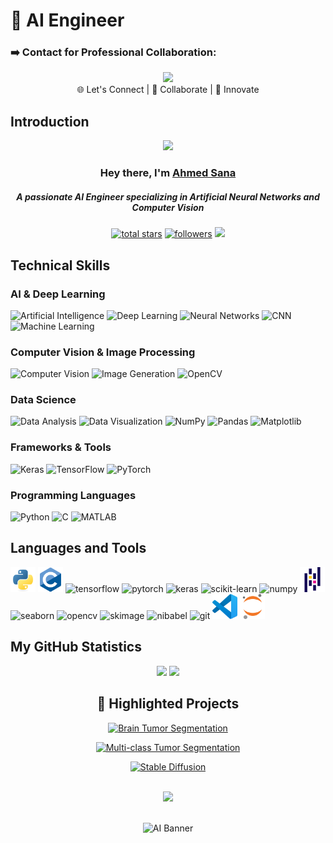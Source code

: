 # 📲 AI Engineer

### ➡️ Contact for Professional Collaboration: 

<div align="center">
  <a href="mailto:sanaullah14336@gmail.com">
    <img src="https://img.shields.io/badge/✉ Professional_Contact-sanaullah14336@gmail.com-006400?style=for-the-badge&logo=gmail&logoColor=white&labelColor=1F222E"/>
  </a>
</div>

<div align="center">
  🌐 Let's Connect | 🤝 Collaborate | 🚀 Innovate
</div>

## Introduction

<p align="center">
<img src="https://readme-typing-svg.demolab.com/?lines=AI%20Engineer%20%7C%20ML%20Expert;Artificial%20Neural%20Network%20Expert;Computer%20Vision%20Expert&font=Fira%20Code&center=true&width=700&height=45&color=fff53a&vCenter=true&pause=1000&size=25" /></a>
</p>

<h3 align="center">Hey there, I'm <a href="https://github.com/AHMEDSANA">Ahmed Sana</a></h3>
<h5 align="center">A passionate AI Engineer specializing in Artificial Neural Networks and Computer Vision</h5>

<p align="center">
  <a href="https://github.com/AHMEDSANA?tab=repositories&sort=stargazers">
    <img alt="total stars" title="Total stars on GitHub" src="https://custom-icon-badges.demolab.com/github/stars/AHMEDSANA?color=236ad3&style=for-the-badge&labelColor=4B4B4B&logo=star"/></a>
   <a href="https://github.com/AHMEDSANA"><img alt="followers" title="Follow me on Github" src="https://img.shields.io/github/followers/AHMEDSANA?color=236ad3&style=for-the-badge&logo=github&label=Follow&labelColor=4B4B4B"/></a>
<a href="https://github.com/AHMEDSANA"> <img src="https://komarev.com/ghpvc/?username=AHMEDSANA&style=for-the-badge&color=236ad3"> </a>
</p>

## Technical Skills

### AI & Deep Learning
![Artificial Intelligence](https://img.shields.io/badge/Artificial_Intelligence-025196?style=for-the-badge)
![Deep Learning](https://img.shields.io/badge/Deep_Learning-025196?style=for-the-badge)
![Neural Networks](https://img.shields.io/badge/Neural_Networks-025196?style=for-the-badge)
![CNN](https://img.shields.io/badge/CNN-025196?style=for-the-badge)
![Machine Learning](https://img.shields.io/badge/Machine_Learning-025196?style=for-the-badge)

### Computer Vision & Image Processing
![Computer Vision](https://img.shields.io/badge/Computer_Vision-005700?style=for-the-badge) <!-- Dark Green -->
![Image Generation](https://img.shields.io/badge/Image_Generation-005700?style=for-the-badge) <!-- Dark Green -->
![OpenCV](https://img.shields.io/badge/OpenCV-005700?style=for-the-badge) <!-- Dark Green -->

### Data Science
![Data Analysis](https://img.shields.io/badge/Data_Analysis-8B0000?style=for-the-badge) <!-- Dark Red -->
![Data Visualization](https://img.shields.io/badge/Data_Visualization-8B0000?style=for-the-badge) <!-- Dark Red -->
![NumPy](https://img.shields.io/badge/NumPy-8B0000?style=for-the-badge) <!-- Dark Red -->
![Pandas](https://img.shields.io/badge/Pandas-8B0000?style=for-the-badge) <!-- Dark Red -->
![Matplotlib](https://img.shields.io/badge/Matplotlib-8B0000?style=for-the-badge) <!-- Dark Red -->

### Frameworks & Tools
![Keras](https://img.shields.io/badge/Keras-FF8C00?style=for-the-badge) <!-- Orange -->
![TensorFlow](https://img.shields.io/badge/TensorFlow-FF8C00?style=for-the-badge) <!-- Orange -->
![PyTorch](https://img.shields.io/badge/PyTorch-FF8C00?style=for-the-badge) <!-- Orange -->

### Programming Languages
![Python](https://img.shields.io/badge/Python-5D3FD3?style=for-the-badge&logo=python&logoColor=white) <!-- Dark Purple -->
![C](https://img.shields.io/badge/C_Language-5D3FD3?style=for-the-badge&logo=c&logoColor=white) <!-- Dark Purple -->
![MATLAB](https://img.shields.io/badge/MATLAB-5D3FD3?style=for-the-badge) <!-- Dark Purple -->

## Languages and Tools

<!-- Detailed Technology Stack -->
<p align="left">
<!-- Programming Languages -->
<img src="https://raw.githubusercontent.com/devicons/devicon/master/icons/python/python-original.svg" alt="python" width="40" height="40"/>
<img src="https://raw.githubusercontent.com/devicons/devicon/master/icons/c/c-original.svg" alt="c" width="40" height="40"/>

<!-- Deep Learning & ML -->
<img src="https://www.vectorlogo.zone/logos/tensorflow/tensorflow-icon.svg" alt="tensorflow" width="40" height="40"/>
<img src="https://www.vectorlogo.zone/logos/pytorch/pytorch-icon.svg" alt="pytorch" width="40" height="40"/>
<img src="https://keras.io/img/logo.png" alt="keras" width="40" height="40"/>
<img src="https://upload.wikimedia.org/wikipedia/commons/0/05/Scikit_learn_logo_small.svg" alt="scikit-learn" width="40" height="40"/>

<!-- Data Science -->
<img src="https://www.vectorlogo.zone/logos/numpy/numpy-icon.svg" alt="numpy" width="40" height="40"/>
<img src="https://raw.githubusercontent.com/devicons/devicon/master/icons/pandas/pandas-original.svg" alt="pandas" width="40" height="40"/>
<img src="https://seaborn.pydata.org/_images/logo-mark-lightbg.svg" alt="seaborn" width="40" height="40"/>
<img src="https://www.vectorlogo.zone/logos/opencv/opencv-icon.svg" alt="opencv" width="40" height="40"/>
<img src="https://scikit-image.org/_static/img/logo.png" alt="skimage" width="40" height="40"/>
<img src="https://raw.githubusercontent.com/nipy/nibabel/master/doc/source/_static/nibabel-logo.svg" alt="nibabel" width="40" height="40"/>

<!-- Development Tools -->
<img src="https://www.vectorlogo.zone/logos/git-scm/git-scm-icon.svg" alt="git" width="40" height="40"/>
<img src="https://raw.githubusercontent.com/devicons/devicon/master/icons/vscode/vscode-original.svg" alt="vscode" width="40" height="40"/>
<img src="https://raw.githubusercontent.com/devicons/devicon/master/icons/jupyter/jupyter-original.svg" alt="jupyter" width="40" height="40"/>
</p>

## My GitHub Statistics

<p align="center">
  <img height="200px" src="https://github-readme-stats.vercel.app/api?username=AHMEDSANA&show_icons=true&theme=tokyonight&hide_border=true"/>
  <img height="200px" src="https://github-readme-stats.vercel.app/api/top-langs/?username=AHMEDSANA&layout=compact&theme=tokyonight&hide_border=true"/>
</p>


<div align="center">
  <h2>💫 Highlighted Projects</h2>
  
  [![Brain Tumor Segmentation](https://img.shields.io/badge/🧠_Binary_Class_Brain_Tumor_Segmentation-Using_UNET-FF0000?style=for-the-badge&labelColor=1F222E)](https://github.com/AHMEDSANA/Binary-Class-Brain-Tumor-Segmentation-Using-UNET)

  [![Multi-class Tumor Segmentation](https://img.shields.io/badge/🔬_Four_Class_Brain_Tumor_Segmentation-Advanced_Classification-00FF00?style=for-the-badge&labelColor=1F222E)](https://github.com/AHMEDSANA/Four-class-Brain-tumor-segmentation.)

  [![Stable Diffusion](https://img.shields.io/badge/🎨_Stable_Diffusion-Image_Generation-0000FF?style=for-the-badge&labelColor=1F222E)](https://github.com/AHMEDSANA/Stable-Diffusion)

  <br>

  <a href="https://github.com/AHMEDSANA?tab=repositories">
    <img src="https://custom-icon-badges.demolab.com/badge/-View_Complete_Portfolio-006400?style=for-the-badge&logoColor=white&logo=collection"/>
  </a>
</div>


<br>

<!-- Profile Banner -->
<p align="center">
  <img width="100%" height="300" src="https://raw.githubusercontent.com/gist/patevs/b007a0e98fb216438d4cbf559fac4166/raw/88f20c9d749d756be63f22b09f3c4ac570bc5101/programming.gif" alt="AI Banner">
</p>
